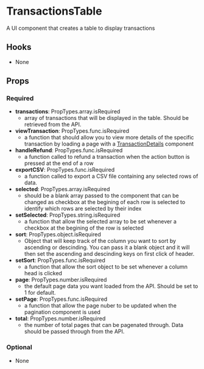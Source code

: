 # TransactionsTable

A UI component that creates a table to display transactions

## Hooks

-   None

## Props

### Required

-   **transactions**: PropTypes.array.isRequired
    -   array of transactions that will be displayed in the table. Should be retrieved from the API.
-   **viewTransaction**: PropTypes.func.isRequired
    -   a function that should allow you to view more details of the specific transaction by loading a page with a [TransactionDetails](https://github.com/pay-theory/pay-theory-ui/tree/master/src/admin/TransactionDetails) component
-   **handleRefund**: PropTypes.func.isRequired
    -   a function called to refund a transaction when the action button is pressed at the end of a row
-   **exportCSV**: PropTypes.func.isRequired
    -   a function called to export a CSV file containing any selected rows of data.
-   **selected**: PropTypes.array.isRequired
    -   should be a blank array passed to the component that can be changed as checkbox at the begining of each row is selected to identify which rows are selected by their index
-   **setSelected**: PropTypes.string.isRequired
    -   a function that allow the selected array to be set whenever a checkbox at the begining of the row is selected
-   **sort**: PropTypes.object.isRequired
    -   Object that will keep track of the column you want to sort by ascending or descinding. You can pass it a blank object and it will then set the ascending and descinding keys on first click of header.
-   **setSort**: PropTypes.func.isRequired
    -   a function that allow the sort object to be set whenever a column head is clicked
-   **page**: PropTypes.number.isRequired
    -   the default page data you want loaded from the API. Should be set to 1 for default.
-   **setPage**: PropTypes.func.isRequired
    -   a function that allow the page nuber to be updated when the pagination component is used
-   **total**: PropTypes.number.isRequired
    -   the number of total pages that can be pagenated through. Data should be passed through from the API.

### Optional

-   None